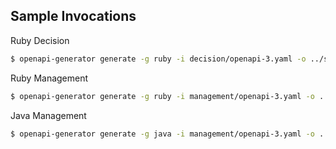 
## Sample Invocations

Ruby Decision

```sh
$ openapi-generator generate -g ruby -i decision/openapi-3.yaml -o ../swagger-codegen-results/decision/ruby --config ./decision/codegen-config/ruby.json
```

Ruby Management

```sh
$ openapi-generator generate -g ruby -i management/openapi-3.yaml -o ../swagger-codegen-results/management/ruby --config ./management/codegen-config/ruby.json
```

Java Management

```sh
$ openapi-generator generate -g java -i management/openapi-3.yaml -o ../swagger-codegen-results/management/java --config ./management/codegen-config/java.json
```
